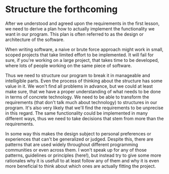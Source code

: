 Structure the forthcoming 
=========================

After we understood and agreed upon the requirements in the first lesson, we
need to derive a plan how to actually implement the functionality we want in our 
program. This plan is often referred to as the design or architecture of the 
software.

When writing software, a naive or brute force approach might work in small, scoped 
projects that take limited effort to be implemented. It will fail for sure, if 
you're working on a large project, that takes time to be developed, where lots of
people working on the same piece of software.

Thus we need to structure our program to break it in manageable and intelligible
parts. Even the process of thinking about the structure has some value in it. We
won't find all problems in advance, but we could at least make sure, that we have
a proper understanding of what needs to be done in terms of concrete technology.
We need to be able to transform the requirements (that don't talk much about 
technology) to structures in our program. It's also very likely that we'll find 
the requirements to be unprecise in this regard. The same functionality could 
be implemented in many different ways, thus we need to take decisions that stem
from more than the requirements. 

In some way this makes the design subject to personal preferences or experiences
that can't be generalized or judged. Despite this, there are patterns that are 
used widely throughout different programming communities or even across them. I
won't speak up for any of those patterns, guidelines or principles (here!), but
instead try to give some more rationales why it is usefull to at least follow any 
of them and why it is even more beneficial to think about which ones are actually
fitting the project.

